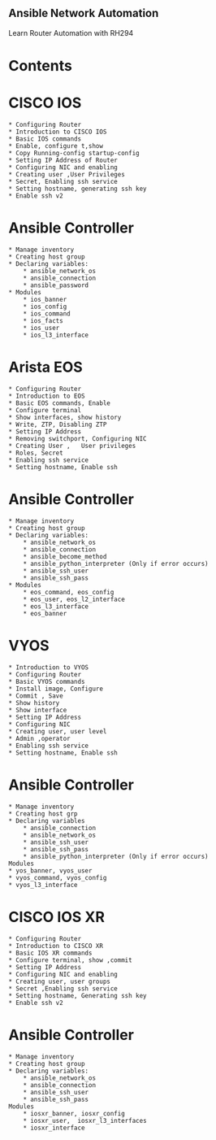 ## Ansible Network Automation
Learn Router Automation with RH294
# Contents 
# CISCO IOS 
 	* Configuring Router
	* Introduction to CISCO IOS
	* Basic IOS commands 
	* Enable, configure t,show 
	* Copy Running-config startup-config
	* Setting IP Address of Router
	* Configuring NIC and enabling
	* Creating user ,User Privileges
	* Secret, Enabling ssh service
	* Setting hostname, generating ssh key
	* Enable ssh v2
# Ansible Controller
	* Manage inventory
	* Creating host group
	* Declaring variables: 
		* ansible_network_os
		* ansible_connection
		* ansible_password
	* Modules
		* ios_banner 
		* ios_config  
		* ios_command 
		* ios_facts 
		* ios_user
		* ios_l3_interface
# Arista EOS
	* Configuring Router
	* Introduction to EOS
	* Basic EOS commands, Enable
	* Configure terminal
	* Show interfaces, show history
	* Write, ZTP, Disabling ZTP
	* Setting IP Address
	* Removing switchport, Configuring NIC 
	* Creating User ,	User privileges
	* Roles, Secret  
 	* Enabling ssh service
	* Setting hostname, Enable ssh 
# Ansible Controller
	* Manage inventory
	* Creating host group
	* Declaring variables:
		* ansible_network_os
		* ansible_connection
		* ansible_become_method
		* ansible_python_interpreter (Only if error occurs)
		* ansible_ssh_user
		* ansible_ssh_pass
	* Modules
		* eos_command, eos_config
		* eos_user, eos_l2_interface
		* eos_l3_interface
		* eos_banner
# VYOS 
	* Introduction to VYOS
	* Configuring Router
	* Basic VYOS commands
	* Install image, Configure
	* Commit , Save
	* Show history
	* Show interface
	* Setting IP Address
	* Configuring NIC 
	* Creating user, user level
	* Admin ,operator
	* Enabling ssh service
	* Setting hostname, Enable ssh
# Ansible Controller
	* Manage inventory
	* Creating host grp
	* Declaring variables
		* ansible_connection
		* ansible_network_os
		* ansible_ssh_user
		* ansible_ssh_pass
		* ansible_python_interpreter (Only if error occurs)
	Modules
	* yos_banner, vyos_user
	* vyos_command, vyos_config
	* vyos_l3_interface
# CISCO IOS XR 
	* Configuring Router
	* Introduction to CISCO XR
	* Basic IOS XR commands
	* Configure terminal, show ,commit
	* Setting IP Address
	* Configuring NIC and enabling 
	* Creating user, user groups
	* Secret ,Enabling ssh service
	* Setting hostname, Generating ssh key
	* Enable ssh v2
# Ansible Controller
	* Manage inventory
	* Creating host group
	* Declaring variables:
		* ansible_network_os
		* ansible_connection
		* ansible_ssh_user
		* ansible_ssh_pass
	Modules
		* iosxr_banner, iosxr_config   
		* iosxr_user,  iosxr_l3_interfaces
		* iosxr_interface
